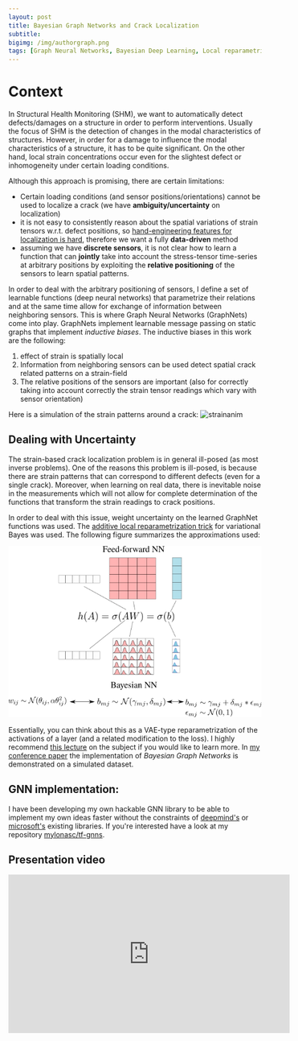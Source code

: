 ```yaml
---
layout: post
title: Bayesian Graph Networks and Crack Localization
subtitle: 
bigimg: /img/authorgraph.png
tags: [Graph Neural Networks, Bayesian Deep Learning, Local reparametrization, Crack Detection, PhD]
---
```


# Context
In Structural Health Monitoring (SHM), we want to automatically detect defects/damages on a structure in order to perform interventions.
Usually the focus of SHM is the detection of changes in the modal characteristics of structures. However, in order for a damage to influence
the modal characteristics of a structure, it has to be quite significant. On the other hand, local strain concentrations occur even for the slightest defect or inhomogeneity under certain loading conditions.

Although this approach is promising, there are certain limitations:

* Certain loading conditions (and sensor positions/orientations) cannot be used to localize a crack (we have **ambiguity/uncertainty** on localization)
* it is not easy to consistently reason about the spatial variations of strain tensors w.r.t. defect positions, so [hand-engineering features for localization is hard](https://www.research-collection.ethz.ch/bitstream/handle/20.500.11850/315815/1/Spatio_temporal_crack_detection.pdf), therefore we want a fully **data-driven** method 
* assuming we have **discrete sensors**, it is not clear how to learn a function that can **jointly** take into account the stress-tensor time-series at arbitrary positions by exploiting the **relative positioning** of the sensors to learn spatial patterns.

In order to deal with the arbitrary positioning of sensors, I define a set of learnable functions (deep neural networks) that parametrize their relations and at the same time allow for exchange of information between neighboring sensors. This is where Graph Neural Networks (GraphNets) come into play. GraphNets implement learnable message passing on static graphs that implement *inductive biases*. The inductive biases in this work are the following:

1. effect of strain is spatially local
2. Information from neighboring sensors can be used detect spatial crack related patterns on a strain-field
3. The relative positions of the sensors are important (also for correctly taking into account correctly the strain tensor readings which vary with sensor orientation)

Here is a simulation of the strain patterns around a crack:
![strainanim](/img/strainanim.gif)

## Dealing with Uncertainty
The strain-based crack localization problem is in general ill-posed (as most inverse problems).
One of the reasons this problem is ill-posed, is because there are strain patterns that can correspond to different defects (even for a single crack).
Moreover, when learning on real data, there is inevitable noise in the measurements which will not allow for complete determination of the functions that transform the strain readings to crack positions. 

In order to deal with this issue, weight uncertainty on the learned GraphNet functions was used. The [additive local reparametrization trick](https://www.tensorflow.org/probability/api_docs/python/tfp/layers/DenseLocalReparameterization) for variational Bayes was used. The following figure summarizes the approximations used:

![locrep](/img/bnnlocrep.png)

Essentially, you can think about this as a VAE-type reparametrization of the activations of a layer (and a related modification to the loss). 
I highly recommend [this lecture](https://youtu.be/DFdqafS4iN4?t=1126) on the subject if you would like to learn more.
In [my conference paper](https://arxiv.org/pdf/2012.06791.pdf) the implementation of *Bayesian Graph Networks* is demonstrated on a simulated dataset.

## GNN implementation:
I have been developing my own hackable GNN library to be able to implement my own ideas faster without the constraints of [deepmind's](https://github.com/deepmind/graph_nets) or [microsoft's](https://github.com/microsoft/tf2-gnn) existing libraries. If you're interested have a look at my repository [mylonasc/tf-gnns](https://github.com/mylonasc/tf_gnns). 

## Presentation video
<iframe width="560" height="315" src="https://www.youtube.com/embed/_2UqsidmosY" frameborder="0" allow="accelerometer; autoplay; clipboard-write; encrypted-media; gyroscope; picture-in-picture" allowfullscreen></iframe>
